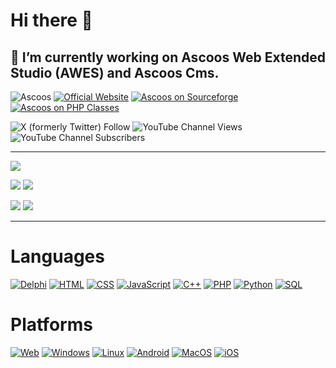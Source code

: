 # Hi there 👋

## 🔭 I’m currently working on Ascoos Web Extended Studio (AWES) and Ascoos Cms.

![Ascoos](https://komarev.com/ghpvc/?username=ascoos&label=Profile%20views&color=0e75b6&style=flat)
[![Official Website](https://img.shields.io/website?url=https://www.ascoos.com)](https://www.ascoos.com) 
[![Ascoos on Sourceforge](https://img.shields.io/badge/Sourceforge-Ascoos-orange.svg)](https://sourceforge.net/u/ascoos/profile/) 
[![Ascoos on PHP Classes](https://img.shields.io/badge/php-classes-blue.svg)](https://www.phpclasses.org/browse/author/318336.html) 

![X (formerly Twitter) Follow](https://img.shields.io/twitter/follow/ascoos) 
![YouTube Channel Views](https://img.shields.io/youtube/channel/views/UCSXEgwKou_sV0D6ZWOaih5w)
![YouTube Channel Subscribers](https://img.shields.io/youtube/channel/subscribers/UCSXEgwKou_sV0D6ZWOaih5w)

***

![](https://github-profile-summary-cards.vercel.app/api/cards/profile-details?username=ascoos&theme=github_dark) 

![](https://github-profile-summary-cards.vercel.app/api/cards/stats?username=ascoos&theme=github_dark) 
![](https://github-profile-summary-cards.vercel.app/api/cards/productive-time?username=ascoos&theme=github_dark) 

![](https://github-profile-summary-cards.vercel.app/api/cards/repos-per-language?username=ascoos&theme=github_dark) 
![](https://github-profile-summary-cards.vercel.app/api/cards/most-commit-language?username=ascoos&theme=github_dark) 

---

# Languages
[![Delphi](https://img.shields.io/badge/delphi-black?style=for-the-badge&logo=delphi)](https://github.com/ascoos)
[![HTML](https://img.shields.io/badge/html-black?style=for-the-badge&logo=html5)](https://github.com/ascoos)
[![CSS](https://img.shields.io/badge/css-black?style=for-the-badge&logo=css3)](https://github.com/ascoos)
[![JavaScript](https://img.shields.io/badge/javascript-black?style=for-the-badge&logo=javascript)](https://github.com/ascoos)
[![C++](https://img.shields.io/badge/c++-black?style=for-the-badge&logo=c)](https://github.com/ascoos)
[![PHP](https://img.shields.io/badge/php-black?style=for-the-badge&logo=php)](https://github.com/ascoos)
[![Python](https://img.shields.io/badge/python-black?style=for-the-badge&logo=python)](https://github.com/ascoos)
[![SQL](https://img.shields.io/badge/sql-black?style=for-the-badge&logo=mysql)](https://github.com/ascoos)

# Platforms
[![Web](https://img.shields.io/badge/web-black?style=for-the-badge&logo=microsoft-edge)](https://github.com/ascoos)
[![Windows](https://img.shields.io/badge/Windows-black?style=for-the-badge&logo=windows)](https://github.com/ascoos)
[![Linux](https://img.shields.io/badge/linux-black?style=for-the-badge&logo=linux)](https://github.com/ascoos)
[![Android](https://img.shields.io/badge/android-black?style=for-the-badge&logo=android)](https://github.com/ascoos)
[![MacOS](https://img.shields.io/badge/mac%20os-black?style=for-the-badge&logo=macos)](https://github.com/ascoos)
[![iOS](https://img.shields.io/badge/ios-black?style=for-the-badge&logo=ios)](https://github.com/ascoos)

